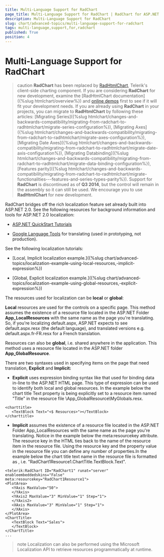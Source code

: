 ```yaml
---
title: Multi-Language Support for RadChart
page_title: Multi-Language Support for RadChart | RadChart for ASP.NET AJAX Documentation
description: Multi-Language Support for RadChart
slug: chart/advanced-topics/multi-language-support-for-radchart
tags: multi-language,support,for,radchart
published: True
position: 4
---
```


# Multi-Language Support for RadChart

>caution  **RadChart** has been replaced by [RadHtmlChart](https://www.telerik.com/products/aspnet-ajax/html-chart.aspx), Telerik's client-side charting component. If you are considering **RadChart** for new development, examine the [RadHtmlChart documentation]({%slug htmlchart/overview%}) and [online demos](https://demos.telerik.com/aspnet-ajax/htmlchart/examples/overview/defaultcs.aspx) first to see if it will fit your development needs. If you are already using **RadChart** in your projects, you can migrate to **RadHtmlChart** by following these articles: [Migrating Series]({%slug htmlchart/changes-and-backwards-compatibility/migrating-from-radchart-to-radhtmlchart/migrate-series-configuration%}), [Migrating Axes]({%slug htmlchart/changes-and-backwards-compatibility/migrating-from-radchart-to-radhtmlchart/migrate-axes-configuration%}), [Migrating Date Axes]({%slug htmlchart/changes-and-backwards-compatibility/migrating-from-radchart-to-radhtmlchart/migrate-date-axis-configuration%}), [Migrating Databinding]({%slug htmlchart/changes-and-backwards-compatibility/migrating-from-radchart-to-radhtmlchart/migrate-data-binding-configuration%}), [Features parity]({%slug htmlchart/changes-and-backwards-compatibility/migrating-from-radchart-to-radhtmlchart/migrate-functionalities---features-and-series-types-parity%}). Support for **RadChart** is discontinued as of **Q3 2014**, but the control will remain in the assembly so it can still be used. We encourage you to use **RadHtmlChart** for new development.

RadChart bridges off the rich localization feature set already built into ASP.NET 2.0. See the following resources for background information and tools for ASP.NET 2.0 localization:

* [ASP.NET QuickStart Tutorials](http://quickstarts.asp.net/QuickStartv20/aspnet/doc/localization/localization.aspx)

* [Google Language Tools](http://www.google.com/language_tools?hl=en) for translating (used in prototyping, not production).

See the following localization tutorials:

* [Local, Implicit localization example.]({%slug chart/advanced-topics/localization-example-using-local-resources,-implicit-expression%})

* [Global, Explicit localization example.]({%slug chart/advanced-topics/localization-example-using-global-resources,-explicit-expression%})

The resources used for localization can be **local** or **global**:

**Local** resources are used for the controls on a specific page. This method assumes the existence of a resource file located in the ASP.NET Folder **App_LocalResources** with the same name as the page you're translating. So, if you're localizing default.aspx, ASP.NET expects to see default.aspx.resx (the default language), and translated versions e.g. default.aspx.fr-FR.resx for a French translation.

Resources can also be **global**, i.e. shared anywhere in the application. This method uses a resource file located in the ASP.NET folder **App_GlobalResource**.

There are two syntaxes used in specifying items on the page that need translation, **Explicit** and **Implicit:**

* **Explicit** uses expression binding syntax like that used for binding data in-line to the ASP.NET HTML page. This type of expression can be used to identify both local and global resources. In the example below the chart title Text property is being explicitly set to a resource item named "Title" in the resource file \App_GlobalResource\MyGlobals.resx.

````ASP.NET
<charttitle>
   <TextBlock Text="<$ Resources>"></TextBlock>
</charttitle>
````

* **Implicit** assumes the existence of a resource file located in the ASP.NET Folder App_LocalResources with the same name as the page you're translating. Notice in the example below the meta:resourcekey attribute. The resource key in the HTML ties back to the name of the resource item in the resource file. Using the resource key and the property value in the resource file you can define any number of properties.In the example below the chart title text name in the resource file is formatted as <resourcekey><property name>, i.e. "RadChart1Resource1.ChartTitle.TextBlock.Text".

````ASP.NET
<telerik:RadChart ID="RadChart1" runat="server" enableembeddedskins="False"
meta:resourcekey="RadChart1Resource1">
<PlotArea>
   <YAxis MaxValue="50">
   </YAxis>
   <YAxis2 MaxValue="3" MinValue="1" Step="1">
   </YAxis2>
   <XAxis MaxValue="3" MinValue="1" Step="1">
   </XAxis>
</PlotArea>
<ChartTitle>
   <TextBlock Text="Sales">
   </TextBlock>
</ChartTitle>
...    
````

>note Localization can also be performed using the Microsoft Localization API to retrieve resources programmatically at runtime.


